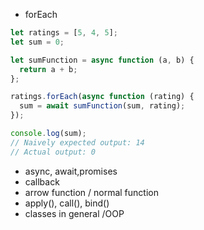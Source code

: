 - forEach

```js
let ratings = [5, 4, 5];
let sum = 0;

let sumFunction = async function (a, b) {
  return a + b;
};

ratings.forEach(async function (rating) {
  sum = await sumFunction(sum, rating);
});

console.log(sum);
// Naively expected output: 14
// Actual output: 0
```

- async, await,promises
- callback
- arrow function / normal function
- apply(), call(), bind()
- classes in general /OOP
